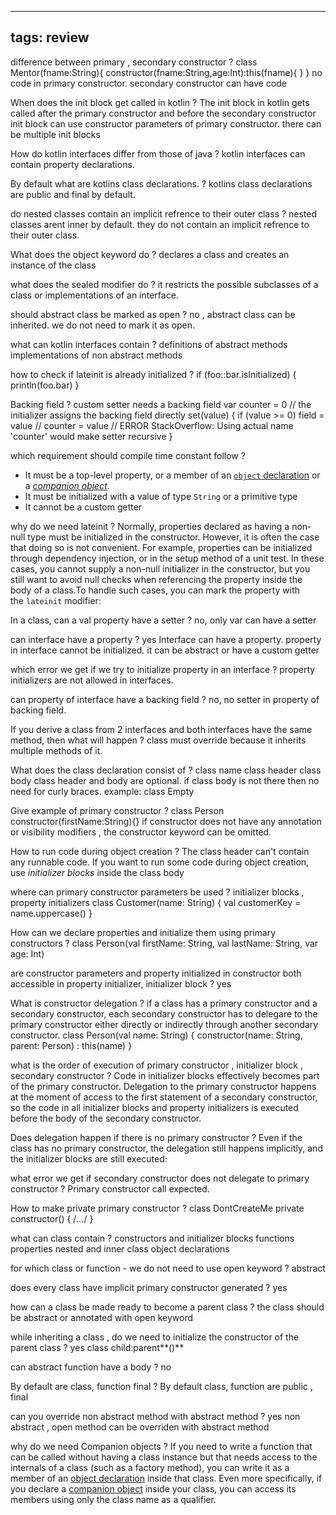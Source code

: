 
---
tags: review
---

difference between primary , secondary constructor
?
class Mentor(fname:String){
constructor(fname:String,age:Int):this(fname){   }
}
no code in primary constructor. secondary constructor can have code

When does the init block get called in kotlin
?
The init block in kotlin gets called after the primary constructor and before the secondary constructor
init block can use constructor parameters of primary constructor. there can be multiple init blocks

How do kotlin interfaces differ from those of java
?
kotlin interfaces can contain property declarations.

By default what are kotlins class declarations.
?
kotlins class declarations are public and final by default.

do nested classes contain an implicit refrence to their outer class
?
nested classes arent inner by default. 
they do not contain an implicit refrence to their outer class.

What does the object keyword do 
?
declares a class and creates an instance of the class

what does the sealed modifier do 
?
it restricts the possible subclasses of a class or implementations of an interface.

should abstract class be marked as open 
?
no , abstract class can be inherited.
we do not need to mark it as open.

what can kotlin interfaces contain
?
definitions of abstract methods
implementations of non abstract methods

how to check if lateinit is already initialized
?
if (foo::bar.isInitialized) { println(foo.bar) }

Backing field 
?
custom setter needs a backing field 
var counter = 0 // the initializer assigns the backing field directly set(value) { if (value >= 0) field = value // counter = value // ERROR StackOverflow: Using actual name 'counter' would make setter recursive }

which requirement should compile time constant follow
?
- It must be a top-level property, or a member of an [`object` declaration](https://kotlinlang.org/docs/object-declarations.html#object-declarations-overview) or a _[companion object](https://kotlinlang.org/docs/object-declarations.html#companion-objects)_.
- It must be initialized with a value of type `String` or a primitive type
- It cannot be a custom getter

why do we need lateinit
?
Normally, properties declared as having a non-null type must be initialized in the constructor. However, it is often the case that doing so is not convenient. For example, properties can be initialized through dependency injection, or in the setup method of a unit test. In these cases, you cannot supply a non-null initializer in the constructor, but you still want to avoid null checks when referencing the property inside the body of a class.To handle such cases, you can mark the property with the `lateinit` modifier:

In a class, can a val property have a setter
?
no, only var can have a setter

can interface have a property
?
yes Interface can have a property.
property in interface cannot be initialized.
it can be abstract 
or have a custom getter

which error we get if we try to initialize property in an interface
?
property initializers are not allowed in interfaces.

can property of interface have a backing field
?
no, no setter in property of backing field. 

If you derive a class from 2 interfaces and both interfaces have the same method, then what will happen
?
class must override because it inherits multiple methods of it.

What does the class declaration consist of
?
class name
class header
class body
class header and body are optional.
if class body is not there then no need for curly braces.
example:
class Empty

Give example of primary constructor
?
class Person constructor(firstName:String){}
if constructor does not have any annotation or visibility modifiers , the constructor keyword can be omitted.

How to run code during object creation
?
The class header can't contain any runnable code. If you want to run some code during object creation, use _initializer blocks_ inside the class body

where can primary constructor parameters be used
?
initializer blocks , property initializers
class Customer(name: String) { val customerKey = name.uppercase() }

How can we declare properties and initialize them using primary constructors
?
class Person(val firstName: String, val lastName: String, var age: Int)


are constructor parameters and property initialized in constructor both accessible in property initializer, 
initializer block
?
yes

What is constructor delegation
?
if a class has a primary constructor and a secondary constructor,
each secondary constructor has to delegare to the primary constructor 
either directly or indirectly through another secondary constructor.
class Person(val name: String) {
constructor(name: String, parent: Person) : this(name)
}

what is the order of execution of primary constructor , initializer block , secondary constructor
?
Code in initializer blocks effectively becomes part of the primary constructor. Delegation to the primary constructor happens at the moment of access to the first statement of a secondary constructor, so the code in all initializer blocks and property initializers is executed before the body of the secondary constructor.

Does delegation happen if there is no primary constructor
?
Even if the class has no primary constructor, the delegation still happens implicitly, and the initializer blocks are still executed:

what error we get if secondary constructor does not delegate to primary constructor
?
Primary constructor call expected.

How to make private primary constructor
?
class DontCreateMe private constructor() { /*...*/ }

what can class contain
?
constructors and initializer blocks
functions
properties
nested and inner class
object declarations

for which class or function - we do not need to use open keyword
?
abstract

does every class have implicit primary constructor generated
?
yes

how can a class be made ready to become a parent class
?
the class should be abstract or annotated with open keyword

while inheriting a class , do we need to initialize the constructor of the parent class
?
yes
class child:parent**()**

can abstract function have a body 
?
no

By default are class, function final
?
By default class, function are public , final

can you override non abstract method with abstract method
?
yes 
non abstract , open method can be overriden with abstract method

why do we need Companion objects
?
If you need to write a function that can be called without having a class instance but that needs access to the internals of a class (such as a factory method), you can write it as a member of an [object declaration](https://kotlinlang.org/docs/object-declarations.html) inside that class.
Even more specifically, if you declare a [companion object](https://kotlinlang.org/docs/object-declarations.html#companion-objects) inside your class, you can access its members using only the class name as a qualifier.







